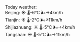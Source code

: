 Today weather:  
Beijing: ☀️   🌡️-6°C 🌬️→4km/h  
Tianjin: ☀️   🌡️-2°C 🌬️↗11km/h  
Shijiazhuang: ☀️   🌡️-5°C 🌬️→4km/h  
Tangshan: ☀️   🌡️-5°C 🌬️→11km/h  
